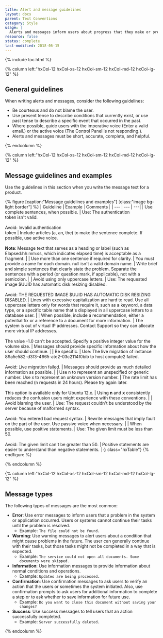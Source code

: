 ```yaml
---
title: Alert and message guidelines
layout: docs
parent: Text Conventions
category: Style
usage: |
  Alerts and messages inform users about progress that they make or problems that they encounter in the UI. They must be clearly written, be free from grammar and punctuation problems, and follow the style and terminology for guidelines in this section. Users gain understanding from the content of the messages (text, icons, color) as well as the context (where on the screen and when in the user flow the messages appear). So users can recover quickly, alerts and messages should provide essential information to help them understand and address issues.
resource: false
status: complete
last-modified: 2018-06-15
---
```


{% include toc.html %}

<section class="static-section"  markdown="1">

<div class="hxRow" markdown="1">

{% column left:"hxCol-12 hxCol-xs-12 hxCol-sm-12 hxCol-md-12 hxCol-lg-12" %}

## General guidelines

When writing alerts and messages, consider the following guidelines:

- Be courteous and do not blame the user.
- Use present tense to describe conditions that currently exist, or use past tense to describe a specific event that occurred in the past.
- Where possible, guide users with the imperative voice (Enter a valid email.) or the active voice (The Control Panel is not responding.).
- Alerts and messages must be short, accurate, complete, and helpful.

{% endcolumn %}

</div>

</section>

<section class="static-section"  markdown="1">

<div class="hxRow" markdown="1">

{% column left:"hxCol-12 hxCol-xs-12 hxCol-sm-12 hxCol-md-12 hxCol-lg-12" %}

## Message guidelines and examples

Use the guidelines in this section when you write the message text for a product.

{% figure [caption:"Message guidelines and examples"] [class:"image bg-light border"] %}
| Guideline | Example  | Comments |
| --- | --- | ---|
| Use complete sentences, when possible. | Use: The authentication <br/>token isn't valid. <br/> <br/>Avoid: Invalid authentication <br/>token | Include articles (a, an, the) to make the sentence complete. If possible, use active voice. <br/> <br/>**Note**: Message text that serves as a heading or label (such as Elapsed:hh:mm:ss, which indicates elapsed time) is acceptable as a fragment. |
| Use more than one sentence if required for clarity. | You must provide a name for each domain. null isn't a valid domain name. | Write brief and simple sentences that clearly state the problem. Separate the sentences with a period (or question mark, if applicable), not with a semicolon. |
| Avoid using only uppercase letters. | Use: The requested image $UUID has automatic disk resizing disabled. <br/> <br/>Avoid: THE REQUESTED IMAGE $UUID HAS AUTOMATIC DISK RESIZING DISABLED. | Lines with excessive capitalization are hard to read. Use all uppercase letters only for words that require it, such as a keyword, a data type, or a specific table name that's displayed in all uppercase letters to a database user. |
| When possible, include a recommendation, either a potential fix or a reference to a document for more information. | The system is out of virtual IP addresses. Contact Support so they can allocate more virtual IP addresses. <br/> <br/>The value -1.0 can't be accepted. Specify a positive integer value for the volume size. | Messages should provide specific information about how the user should continue. |
| Be specific. | Use: The live migration of instance 89a5e582-d3f3-4665-ate2-03c2114f0bib to host compute2 failed.<br/> <br/>Avoid: Live migration failed. | Messages should provide as much detailed information as possible. |
| Use n to represent an unspecified or generic number. Use x to represent an unknown version number. | The rate limit has been reached (n requests in 24 hours). Please try again later. <br/> <br/>This option is available only for Ubuntu 12.x. | Using **n** and **x** consistently reduces the confusion users might experience with these conventions. |
| Avoid blaming the user. | Use: The request couldn't be understood by the server because of malformed syntax. <br/> <br/>Avoid: You entered bad request syntax. | Rewrite messages that imply fault on the part of the user. Use passive voice when necessary. |
| When possible, use positive statements. | Use: The given limit must be less than 50. <br/> <br/>Avoid: The given limit can't be greater than 50. | Positive statements are easier to understand than negative statements. |
{: class="hxTable"}
{% endfigure %}

{% endcolumn %}

</div>

</section>

<section class="static-section"  markdown="1">

<div class="hxRow" markdown="1">

{% column left:"hxCol-12 hxCol-xs-12 hxCol-sm-12 hxCol-md-12 hxCol-lg-12" %}

## Message types

The following types of messages are the most common:

- **Error**: Use error messages to inform users that a problem in the system or application occurred. Users or systems cannot continue their tasks until the problem is resolved.
  - Example: `The file could not be found.`
- **Warning**: Use warning messages to alert users about a condition that might cause problems in the future. The user can generally continue with their tasks, but those tasks might not be completed in a way that is expected.
  - Example: `The service could not open all documents. Some documents were skipped.`
- **Information**: Use information messages to provide information about normal conditions and operations.
  - Example: `Updates are being processed.`
- **Confirmation**: Use confirmation messages to ask users to verify an action that the users or sometimes the system initiated. Also, use confirmation prompts to ask users for additional information to complete a step or to ask whether to save information for future use.
  - Example: `Do you want to close this document without saving your changes?`
- **Success**: Use success messages to tell users that an action successfully completed.
  - Example: `Server successfully deleted.`

{% endcolumn %}

</div>

</section>
